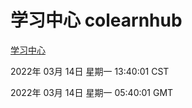 # 学习中心 colearnhub
[学习中心](http://59.174.27.143:56308/colearnhub/)

2022年 03月 14日 星期一 13:40:01 CST

2022年 03月 14日 星期一 05:40:01 GMT
